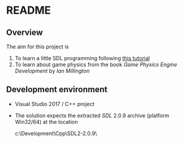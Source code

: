 # README #

##  Overview ##
The aim for this project is

1. To learn a little SDL programming following [this tutorial](http://lazyfoo.net/tutorials/SDL/index.php)
2. To learn about game physics from the book *Game Physics Engine Development* by *Ian Millington*


## Development environment ##

- Visual Studio 2017 / C++ project
- The solution expects the extracted *SDL* 2.0.9 archive (platform Win32/64) at the location


    c:\Development\Cpp\SDL2-2.0.9\
